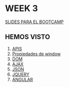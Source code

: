 <h1>WEEK 3</h1>

<a href="https://skylabcoders.github.io/bootcamp-julio2017/?full#132">SLIDES PARA EL BOOTCAMP</a>

<h2>HEMOS VISTO</h2>

<ol>
    <li><a href="https://github.com/jovihu10/skylab_bootcamp2017/tree/master/COURSE/week3/apis">APIS</a></li>
    <li><a href="https://github.com/jovihu10/skylab_bootcamp2017/tree/master/COURSE/week3/propiedades_window">Propiedades de window</a></li>
    <li><a href="https://github.com/jovihu10/skylab_bootcamp2017/tree/master/COURSE/week3/jquery/dom">DOM</a></li>
    <li><a href="https://github.com/jovihu10/skylab_bootcamp2017/tree/master/COURSE/week3/ajax">AJAX</a></li>
    <li><a href="https://github.com/jovihu10/skylab_bootcamp2017/tree/master/COURSE/week3/json">JSON</a></li>
    <li><a href="https://github.com/jovihu10/skylab_bootcamp2017/tree/master/COURSE/week3/jquery">JQUERY</a></li>
    <li><a href="https://github.com/jovihu10/skylab_bootcamp2017/tree/master/COURSE/week3/angular">ANGULAR</a></li>
</ol>